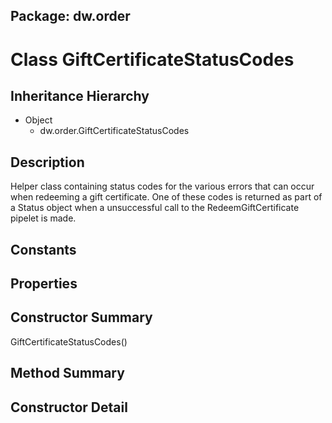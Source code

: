 ## Package: dw.order

# Class GiftCertificateStatusCodes

## Inheritance Hierarchy

- Object
  - dw.order.GiftCertificateStatusCodes

## Description

Helper class containing status codes for the various errors that can occur when redeeming a gift certificate. One of these codes is returned as part of a Status object when a unsuccessful call to the RedeemGiftCertificate pipelet is made.

## Constants

## Properties

## Constructor Summary

GiftCertificateStatusCodes()

## Method Summary

## Constructor Detail